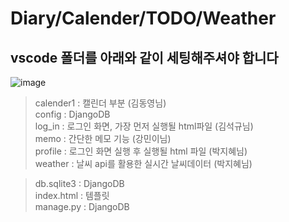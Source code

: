 # Diary/Calender/TODO/Weather
## vscode 폴더를 아래와 같이 세팅해주셔야 합니다
![image](https://user-images.githubusercontent.com/109124273/225230844-66eccc32-b7d7-469e-95dc-dc21c240d68c.png)

 
> calender1 : 캘린더 부분 (김동영님) </br>
> config : DjangoDB  </br>
> log_in : 로그인 화면, 가장 먼저 실행될 html파일 (김석규님)  </br>
> memo : 간단한 메모 기능 (강민이님)  </br>
> profile : 로그인 화면 실행 후 실행될 html 파일 (박지혜님)  </br>
> weather : 날씨 api를 활용한 실시간 날씨데이터 (박지혜님)  </br>

> db.sqlite3 : DjangoDB  </br>
> index.html : 템플릿  </br>
> manage.py : DjangoDB  </br>
